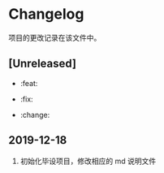 # Changelog

项目的更改记录在该文件中。

## [Unreleased]

- :feat:

- :fix:

- :change:

## 2019-12-18

1. 初始化毕设项目，修改相应的 md 说明文件
